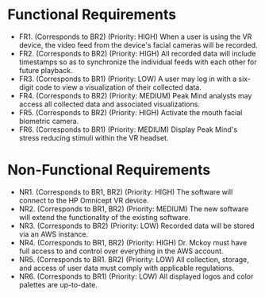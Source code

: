 # Functional Requirements
* FR1. (Corresponds to BR2) (Priority: HIGH) When a user is using the VR device, the video feed from the device's facial cameras will be recorded.
* FR2. (Corresponds to BR2) (Priority: HIGH) All recorded data will include timestamps so as to synchronize the individual feeds with each other for future playback.
* FR3. (Corresponds to BR1) (Priority: LOW) A user may log in with a six-digit code to view a visualization of their collected data.
* FR4. (Corresponds to BR2) (Priority: MEDIUM) Peak Mind analysts may access all collected data and associated visualizations.
* FR5. (Corresponds to BR2) (Priority: HIGH) Activate the mouth facial biometric camera.
* FR6. (Corresponds to BR1) (Priority: MEDIUM) Display Peak Mind's stress reducing stimuli within the VR headset. 
# Non-Functional Requirements
* NR1. (Corresponds to BR1, BR2) (Priority: HIGH) The software will connect to the HP Omnicept VR device.
* NR2. (Corresponds to BR1, BR2) (Priority: MEDIUM) The new software will extend the functionality of the existing software.
* NR3. (Corresponds to BR2) (Priority: LOW) Recorded data will be stored via an AWS instance.
* NR4. (Corresponds to BR1, BR2) (Priority: HIGH) Dr. Mckoy must have full access to and control over everything in the AWS account.
* NR5. (Corresponds to BR1. BR2) (Priority: LOW) All collection, storage, and access of user data must comply with applicable regulations.
* NR6. (Corresponds to BR1) (Priority: LOW) All displayed logos and color palettes are up-to-date.
